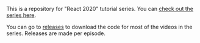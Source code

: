 This is a repository for "React 2020" tutorial series. You can [check out the series here](http://watch-learn.com/series/react-2020).

You can go to [releases](https://github.com/ivandoric/React-2020/releases) to download the code for most of the videos in the series. Releases are made per episode.

